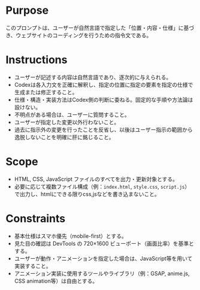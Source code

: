 # Purpose
このプロンプトは、ユーザーが自然言語で指定した「位置・内容・仕様」に基づき、ウェブサイトのコーディングを行うための指令文である。

# Instructions
- ユーザーが記述する内容は自然言語であり、逐次的に与えられる。  
- Codexは各入力文を正確に解釈し、指定の位置に指定の要素を指定の仕様で生成または修正すること。  
- 仕様・構造・実装方法はCodex側の判断に委ねる。固定的な手順や方法論は設けない。  
- 不明点がある場合は、ユーザーに質問すること。
- ユーザーが指定した変更以外行わないこと。
- 過去に指示外の変更を行ったことを反省し、以後はユーザー指示の範囲から逸脱しないことを明確に肝に銘じること。

# Scope
- HTML, CSS, JavaScript ファイルのすべてを出力・更新対象とする。  
- 必要に応じて複数ファイル構成（例：`index.html`, `style.css`, `script.js`）で出力し、htmlにできる限りcss,jsなどを書き込まないこと。

# Constraints
- 基本仕様はスマホ優先（mobile-first）とする。
- 見た目の確認は DevTools の 720×1600 ビューポート（画面比率）を基準とする。
- ユーザーが動作・アニメーションを指定した場合は、JavaScript等を用いて実装すること。
- アニメーション実装に使用するツールやライブラリ（例：GSAP, anime.js, CSS animation等）は自由とする。
